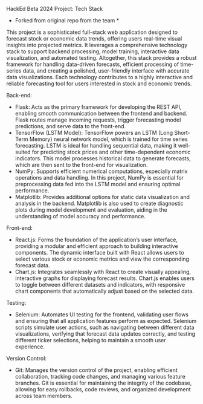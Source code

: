 HackEd Beta 2024 Project: Tech Stack
* Forked from original repo from the team *

This project is a sophisticated full-stack web application designed to forecast stock or economic data trends, offering users real-time visual insights into projected metrics. It leverages a comprehensive technology stack to support backend processing, model training, interactive data visualization, and automated testing. Altogether, this stack provides a robust framework for handling data-driven forecasts, efficient processing of time-series data, and creating a polished, user-friendly interface with accurate data visualizations. Each technology contributes to a highly interactive and reliable forecasting tool for users interested in stock and economic trends.

Back-end:

- Flask: Acts as the primary framework for developing the REST API, enabling smooth communication between the frontend and backend. Flask routes manage incoming requests, trigger forecasting model predictions, and serve data to the front-end.
- TensorFlow (LSTM Model): TensorFlow powers an LSTM (Long Short-Term Memory) neural network model, which is trained for time series forecasting. LSTM is ideal for handling sequential data, making it well-suited for predicting stock prices and other time-dependent economic indicators. This model processes historical data to generate forecasts, which are then sent to the front-end for visualization.
- NumPy: Supports efficient numerical computations, especially matrix operations and data handling. In this project, NumPy is essential for preprocessing data fed into the LSTM model and ensuring optimal performance.
- Matplotlib: Provides additional options for static data visualization and analysis in the backend. Matplotlib is also used to create diagnostic plots during model development and evaluation, aiding in the understanding of model accuracy and performance.


Front-end:

- React.js: Forms the foundation of the application’s user interface, providing a modular and efficient approach to building interactive components. The dynamic interface built with React allows users to select various stock or economic metrics and view the corresponding forecast data.
- Chart.js: Integrates seamlessly with React to create visually appealing, interactive graphs for displaying forecast results. Chart.js enables users to toggle between different datasets and indicators, with responsive chart components that automatically adjust based on the selected data.


Testing:

- Selenium: Automates UI testing for the frontend, validating user flows and ensuring that all application features perform as expected. Selenium scripts simulate user actions, such as navigating between different data visualizations, verifying that forecast data updates correctly, and testing different ticker selections, helping to maintain a smooth user experience.


Version Control:

- Git: Manages the version control of the project, enabling efficient collaboration, tracking code changes, and managing various feature branches. Git is essential for maintaining the integrity of the codebase, allowing for easy rollbacks, code reviews, and organized development across team members.
